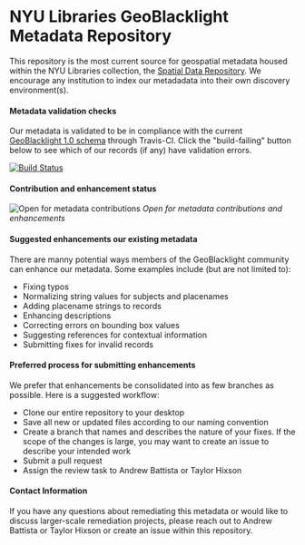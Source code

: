 # NYU Libraries GeoBlacklight Metadata Repository

This repository is the most current source for geospatial metadata housed within the NYU Libraries collection, the [Spatial Data Repository](geo.nyu.edu). We encourage any institution to index our metadadata into their own discovery environment(s).

#### Metadata validation checks

Our metadata is validated to be in compliance with the current [GeoBlacklight 1.0 schema](https://github.com/geoblacklight/geoblacklight/blob/master/schema/geoblacklight-schema.md) through Travis-CI. Click the "build-failing" button below to see which of our records (if any) have validation errors.

[![Build Status](https://api.travis-ci.org/OpenGeoMetadata/edu.nyu.svg?branch=master)](https://travis-ci.org/OpenGeoMetadata/edu.nyu)

#### Contribution and enhancement status

![Open for metadata contributions](https://upload.wikimedia.org/wikipedia/commons/archive/0/0e/20170421060213%21Location_dot_green.svg) *Open for metadata contributions and enhancements*

#### Suggested enhancements our existing metadata

There are manny potential ways members of the GeoBlacklight community can enhance our metadata. Some examples include (but are not limited to):
* Fixing typos
* Normalizing string values for subjects and placenames
* Adding placename strings to records
* Enhancing descriptions
* Correcting errors on bounding box values
* Suggesting references for contextual information
* Submitting fixes for invalid records

#### Preferred process for submitting enhancements

We prefer that enhancements be consolidated into as few branches as possible. Here is a suggested workflow:
* Clone our entire repository to your desktop
* Save all new or updated files according to our naming convention
* Create a branch that names and describes the nature of your fixes. If the scope of the changes is large, you may want to create an issue to describe your intended work
* Submit a pull request
* Assign the review task to Andrew Battista or Taylor Hixson

#### Contact Information

If you have any questions about remediating this metadata or would like to discuss larger-scale remediation projects, please reach out to Andrew Battista or Taylor Hixson or create an issue within this repository.
